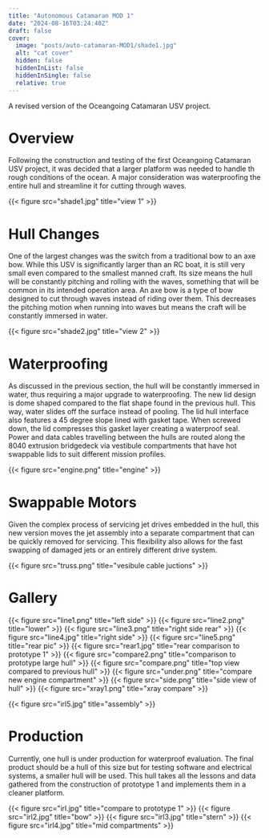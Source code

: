 ```yaml
---
title: "Autonomous Catamaran MOD 1"
date: "2024-08-16T03:24:40Z"
draft: false
cover:
  image: "posts/auto-catamaran-MOD1/shade1.jpg"
  alt: "cat cover"
  hidden: false
  hiddenInList: false
  hiddenInSingle: false
  relative: true
---
```


A revised version of the Oceangoing Catamaran USV project.

# Overview
Following the construction and testing of the first Oceangoing Catamaran USV project, it was decided that a larger platform was needed to handle th rough conditions of the ocean. A major consideration was waterproofing the entire hull and streamline it for cutting through waves. 

{{< figure src="shade1.jpg" title="view 1" >}}

# Hull Changes
One of the largest changes was the switch from a traditional bow to an axe bow. While this USV is significantly larger than an RC boat, it is still very small even compared to the smallest manned craft. Its size means the hull will be constantly pitching and rolling with the waves, something that will be common in its intended operation area. An axe bow is a type of bow designed to cut through waves instead of riding over them. This decreases the pitching motion when running into
waves but means the craft will be constantly immersed in water.

{{< figure src="shade2.jpg" title="view 2" >}}

# Waterproofing
As discussed in the previous section, the hull will be constantly immersed in water, thus requiring a major upgrade to waterproofing. The new lid design is dome shaped compared to the flat shape found in the previous hull. This way, water slides off the surface instead of pooling. The lid hull interface also features a 45 degree slope lined with gasket tape. When screwed down, the lid compresses this gasket layer creating a waterproof seal. Power and data cables travelling between the hulls
are routed along the 8040 extrusion bridgedeck via vestibule compartments that have hot swappable lids to suit different mission profiles. 

{{< figure src="engine.png" title="engine" >}}

# Swappable Motors
Given the complex process of servicing jet drives embedded in the hull, this new version moves the jet assembly into a separate compartment that can be quickly removed for servicing. This flexibility also allows for the fast swapping of damaged jets or an entirely different drive system.

{{< figure src="truss.png" title="vesibule cable juctions" >}}

# Gallery
{{< figure src="line1.png" title="left side" >}}
{{< figure src="line2.png" title="lower" >}}
{{< figure src="line3.png" title="right side rear" >}}
{{< figure src="line4.jpg" title="right side" >}}
{{< figure src="line5.png" title="rear pic" >}}
{{< figure src="rear1.jpg" title="rear comparison to prototype 1" >}}
{{< figure src="compare2.png" title="comparison to prototype large hull" >}}
{{< figure src="compare.png" title="top view compared to previous hull" >}}
{{< figure src="under.png" title="compare new engine compartment" >}}
{{< figure src="side.png" title="side view of hull" >}}
{{< figure src="xray1.png" title="xray compare" >}}

{{< figure src="irl5.jpg" title="assembly" >}}

# Production
Currently, one hull is under production for waterproof evaluation. The final product should be a hull of this size but for testing software and electrical systems, a smaller hull will be used. This hull takes all the lessons and data gathered from the construction of prototype 1 and implements them in a cleaner platform.

{{< figure src="irl.jpg" title="compare to prototype 1" >}}
{{< figure src="irl2.jpg" title="bow" >}}
{{< figure src="irl3.jpg" title="stern" >}}
{{< figure src="irl4.jpg" title="mid compartments" >}}




